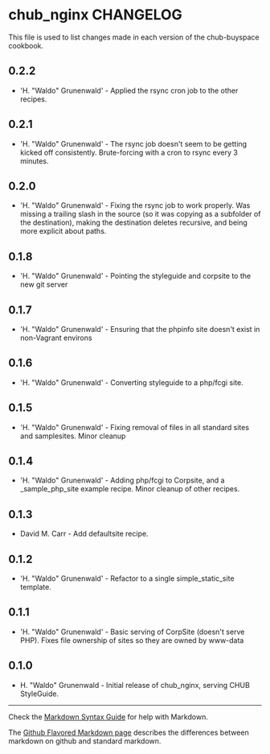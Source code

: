chub_nginx CHANGELOG
=======================

This file is used to list changes made in each version of the chub-buyspace cookbook.

0.2.2
-----

* 'H. "Waldo" Grunenwald' - Applied the rsync cron job to the other recipes.

0.2.1
-----

* 'H. "Waldo" Grunenwald' - The rsync job doesn't seem to be getting kicked off consistently.  Brute-forcing with a cron to rsync every 3 minutes.

0.2.0
-----

* 'H. "Waldo" Grunenwald' - Fixing the rsync job to work properly.  Was missing a trailing slash in the source (so it was copying as a subfolder of the destination), making the destination deletes recursive, and being more explicit about paths.


0.1.8
-----

* 'H. "Waldo" Grunenwald' - Pointing the styleguide and corpsite to the new git server

0.1.7
-----

* 'H. "Waldo" Grunenwald' - Ensuring that the phpinfo site doesn't exist in non-Vagrant environs

0.1.6
-----

* 'H. "Waldo" Grunenwald' - Converting styleguide to a php/fcgi site.

0.1.5
-----

* 'H. "Waldo" Grunenwald' - Fixing removal of files in all standard sites and samplesites. Minor cleanup

0.1.4
-----

* 'H. "Waldo" Grunenwald' - Adding php/fcgi to Corpsite, and a _sample_php_site example recipe.  Minor cleanup of other recipes.

0.1.3
-----

* David M. Carr - Add defaultsite recipe.

0.1.2
-----

* 'H. "Waldo" Grunenwald' - Refactor to a single simple_static_site template.

0.1.1
-----

* 'H. "Waldo" Grunenwald' - Basic serving of CorpSite (doesn't serve PHP).  Fixes file ownership of sites so they are owned by www-data

0.1.0
-----

*	H. "Waldo" Grunenwald - Initial release of chub_nginx, serving CHUB StyleGuide.

- - -
Check the [Markdown Syntax Guide](http://daringfireball.net/projects/markdown/syntax) for help with Markdown.

The [Github Flavored Markdown page](http://github.github.com/github-flavored-markdown/) describes the differences between markdown on github and standard markdown.
